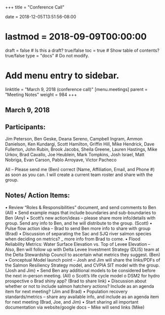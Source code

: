 +++
title = "Conference Call"

date = 2018-12-05T13:51:56-08:00
# lastmod = 2018-09-09T00:00:00

draft = false  # Is this a draft? true/false
toc = true  # Show table of contents? true/false
type = "docs"  # Do not modify.

# Add menu entry to sidebar.
linktitle = "March 9, 2018 (conference call)"
[menu.meetings]
  parent = "Meeting Notes"
  weight = 984
+++

## March 9, 2018
 
## Participants: 
Jim Peterson, Ben Geske, Deana Sereno, Campbell Ingram, Ammon Danielson, Ken Kundargi, Scott Hamilton, Griffin Hill, Mike Hendrick, Dave Fullerton, John Rubin, Brook Jacobs, Sheila Greene, Lauren Hastings, Mike Urkov, Brad Cavallo, Joe Heublein, Mark Tompkins, Josh Israel, Matt Nobriga, Evan Carson, Pablo Arroyave, Victor Pacheco
 
All – Please send me (Ben) correct (Name, Affiliation, Email, and Phone #) as soon as you can. I will create a current team roster and share with the group.

## Notes/ Action Items:
•	Review “Roles & Responsibilities” document, and send comments to Ben (All)
•	Send example maps that include boundaries and sub-boundaries to Ben (Any)
•	Scott’s new action/ideas – please share more info/details with group. Send any info to Ben, and he will distribute to the group. (Scott)
•	Pulse flow action idea – Brad to send Ben more info to share with group (Brad)
•	Discussion of separating the Sac and SJQ river salmon species when deciding on metrics? _ more info from Brad to come.
•	Flood Reliability Metrics: Water Surface Elevation vs. Top of Levee Elevation – Also, Ben will follow up with Delta Levee Investment Strategy (DLIS) team at the Delta Stewardship Council to ascertain what metrics they suggest. (Ben)
•	Conceptual Model launch point – Josh and Jim will share the links/PDFs of the Salmon Resiliency Strategy model, and CVPIA SIT model with the group. (Josh and Jim)
•	Send Ben any additional models to be considered before the next in-person meeting. (All)
    o	Scott’s life cycle model
    o	DSM2 for hydro prospective
    o	Brad shiny app? (Brad to share link)
•	Discussion about whether or not to include salmon hatchery actions? Include as an agenda item for next meeting? (Jim and Brad)
•	Population recovery standards/metrics – share any available info, and include as an agenda item for next meeting (Brad, Joe, and Jim)
•	Start sharing all important documentation via website/google docs – Mike will send links (Mike)
